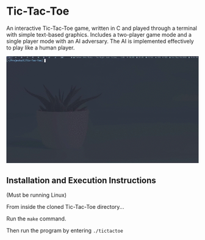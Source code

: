 # Tic-Tac-Toe
An interactive Tic-Tac-Toe game, written in C and played through a terminal with simple text-based graphics. Includes a two-player game mode and a single player mode with an AI adversary. The AI is implemented effectively to play like a human player.

![](tic-tac-toe.gif)

## Installation and Execution Instructions
(Must be running Linux)

From inside the cloned Tic-Tac-Toe directory...

Run the `make` command.

Then run the program by entering `./tictactoe`
